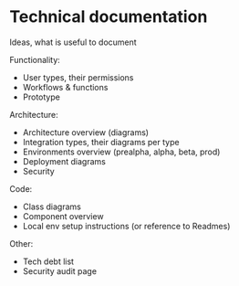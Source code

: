 # Technical documentation

Ideas, what is useful to document

Functionality:

- User types, their permissions
- Workflows & functions
- Prototype

Architecture:

- Architecture overview (diagrams)
- Integration types, their diagrams per type
- Environments overview (prealpha, alpha, beta, prod)
- Deployment diagrams
- Security

Code:

- Class diagrams
- Component overview
- Local env setup instructions (or reference to Readmes)

Other:

- Tech debt list
- Security audit page
